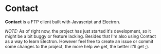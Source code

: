 # Contact

**Contact** is a FTP client built with Javascript and Electron.

*NOTE:* As of right now, the project has just started it's development, so it might be a bit buggy or feature lacking. Besides that I'm also using Contact as a way to learn Electron. However feel free to create an issue or commit some changes to the project, the more help we get, the better it'll get ;).